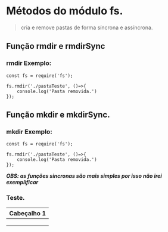 # Métodos do módulo __fs__.
>cria e remove pastas de forma síncrona e assíncrona.

## Função **rmdir** e **rmdirSync**
### rmdir Exemplo:
```
const fs = require('fs');

fs.rmdir('./pastaTeste', ()=>{
	console.log('Pasta removida.')
});
```
## Função **mkdir** e **mkdirSync**.
### mkdir Exemplo:
```
const fs = require('fs');

fs.rmdir('./pastaTeste', ()=>{
	console.log('Pasta removida.')
});
```

***OBS: as funções sincronas são mais simples por isso não irei exemplificar***

### Teste.
|Cabeçalho 1 |
|------------|
|            |
|            |
|            |